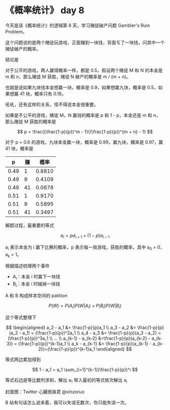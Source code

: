 # 《概率统计》 day 8

今天是读《概率统计》的逻辑第 8 天，学习赌徒破产问题 Gambler's Ruin Problem。

这个问题说的是两个赌徒玩游戏，正面赚到一块钱，背面亏了一块钱，问其中一个赌徒破产的概率。

结论是

对于公平的游戏，两人赢得概率一样，都是 0.5，假设两个赌徒 M 和 N 的本金是 m 和 n，那么赌徒 M 获胜，赌徒 N 破产的概率是 m / (m + n)。

也就是说如果九块钱本金想赢一块，概率是 0.9，如果想赢九块，概率是 0.5，如果想赢 41 块，概率只有 0.18。

吼吼，还有这样的关系，怪不得说本金很重要。

如果是不公平的游戏，赌徒 M，N 赢钱的概率是 p 和 1 - p，本金还是 m 和 n，那么赌徒 M 获胜的概率是

$$
p = \frac{(\frac{1-p}{p})^m - 1}{(\frac{1-p}{p})^{m + n} - 1}
$$

对于 p = 0.6 的游戏，九块本金赢一块，概率是 0.99，赢九块，概率是 0.97，赢 41 块，概率是 

p|赚|概率|
|--|--|--|
|0.49|1|0.8810|
|0.49|9|0.4109|
|0.49|41|0.0678|
|0.51|1|0.9170|
|0.51|9|0.5895|
|0.51|41|0.3497|

解题过程，最重要的等式

$$
a_i = pa_{i + 1} + (1 - p)a_{i - 1}
$$

a<sub>i</sub> 表示本金为 i 赢下比赛的概率，p 表示每一局游戏，获胜的概率，其中 a<sub>0</sub> = 0，a<sub>k</sub> = 1。


根据描述梳理两个事件

+ A<sub>i</sub>：本金 i 时赢下一块钱
+ B<sub>i</sub>：本金 i 时输掉一块钱

A 和 B 构成样本空间的 patition

$$
P(W) = P(A_i)P(W|A_i) + P(B_i)P(W|B_i)
$$

这个等式整理下

$$
\begin{aligned}
a_2 - a_1 &= \frac{1-p}{p}a_1 \\
a_3 - a_2 &= \frac{1-p}{p}(a_2 - a_1) = (\frac{1-p}{p})^2a_1 \\
a_4 - a_3 &= \frac{1-p}{p}(a_3 - a_2) = (\frac{1-p}{p})^3a_1 \\
... \\
a_{k-1} - a_{k-2} &=\frac{1-p}{p}(a_{k-2} - a_{k-3}) = (\frac{1-p}{p})^{k-1}a_1 \\
a_k - a_{k-1} &= \frac{1-p}{p}(a_{k-1} - a_{k-2})=(\frac{1-p}{p})^{k-1}a_1
\end{aligned}
$$

等式两边累加得到

$$
1 - a_1 = a_1 \sum_{i=1}^{k-1}(\frac{1-p}{p})^i
$$

等式右边是等比数列求和，解出 a<sub>1</sub> 带入最初的等式依次解出 a<sub>i</sub>


封面图：Twitter 心臓弱眞君 @xinzoruo


B 站有句话怎么说来着，我可以失误无数次，你只能失误一次。

